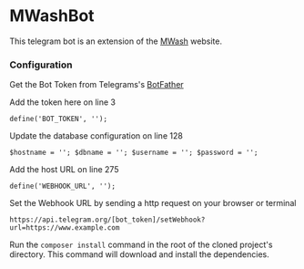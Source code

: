 MWashBot
============

This telegram bot is an extension of the [MWash](https://github.com/Code4SierraLeone/MWash) website.

### Configuration

Get the Bot Token from Telegrams's [BotFather](https://telegram.me/BotFather)

Add the token here on line 3
```
define('BOT_TOKEN', '');
```

Update the database configuration on line 128
 
```
$hostname = ''; $dbname = ''; $username = ''; $password = '';
```

Add the host URL on line 275

```
define('WEBHOOK_URL', '');
```

Set the Webhook URL by sending a http request on your browser or terminal

```
https://api.telegram.org/[bot_token]/setWebhook?url=https://www.example.com
```

Run the `composer install` command in the root of the cloned project's directory. This command will download and install the dependencies.


